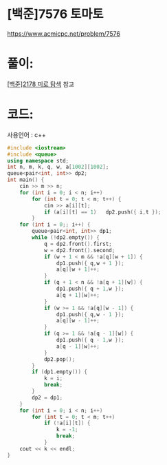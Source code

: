# [백준]7576 토마토

https://www.acmicpc.net/problem/7576

# 풀이:

[[백준\]2178 미로 탐색](https://jyukki97.github.io/blog/2020-02-28-2178/) 참고



# **코드:**

사용언어 : c++
```c++
#include <iostream>
#include <queue>
using namespace std;
int n, m, k, q, w, a[1002][1002];
queue<pair<int, int>> dp2;
int main() {
	cin >> m >> n;
	for (int i = 0; i < n; i++)
		for (int t = 0; t < m; t++) {
			cin >> a[i][t];
			if (a[i][t] == 1)	dp2.push({ i,t });
		}
	for (int i = 0;; i++) {
		queue<pair<int, int>> dp1;
		while (!dp2.empty()) {
			q = dp2.front().first;
			w = dp2.front().second;
			if (w + 1 < m && !a[q][w + 1]) {
				dp1.push({ q,w + 1 });
				a[q][w + 1]++;
			}
			if (q + 1 < n && !a[q + 1][w]) {
				dp1.push({ q + 1,w });
				a[q + 1][w]++;
			}
			if (w >= 1 && !a[q][w - 1]) {
				dp1.push({ q,w - 1 });
				a[q][w - 1]++;
			}
			if (q >= 1 && !a[q - 1][w]) {
				dp1.push({ q - 1,w });
				a[q - 1][w]++;
			}
			dp2.pop();
		}
		if (dp1.empty()) {
			k = i;
			break;
		}
		dp2 = dp1;
	}
	for (int i = 0; i < n; i++)
		for (int t = 0; t < m; t++)
			if (!a[i][t]) {
				k = -1;
				break;
			}
	cout << k << endl;
}
```

